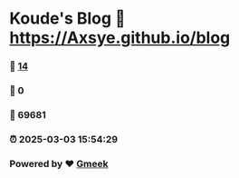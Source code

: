 # Koude's Blog :link: https://Axsye.github.io/blog 
### :page_facing_up: [14](https://Axsye.github.io/blog/tag.html) 
### :speech_balloon: 0 
### :hibiscus: 69681 
### :alarm_clock: 2025-03-03 15:54:29 
### Powered by :heart: [Gmeek](https://github.com/Meekdai/Gmeek)
